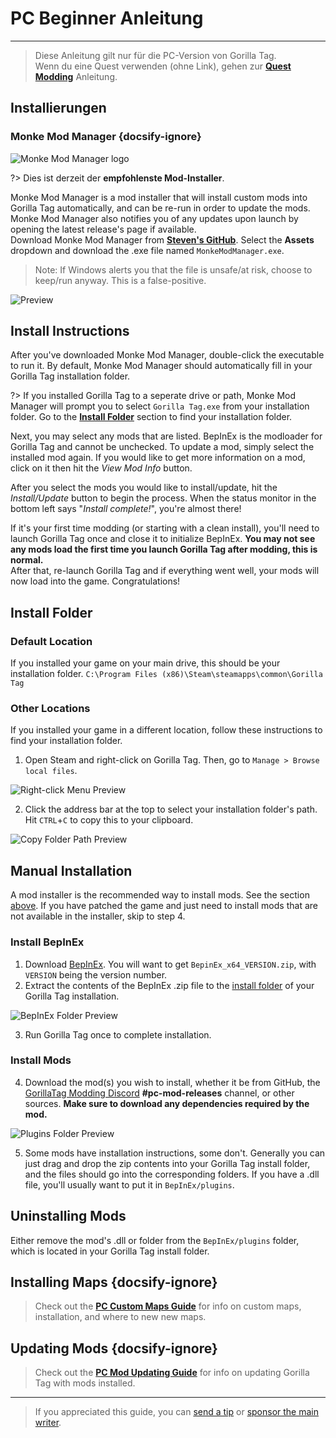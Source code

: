 # PC Beginner Anleitung
---
>
> Diese Anleitung gilt nur für die PC-Version von Gorilla Tag.  
> Wenn du eine Quest verwenden (ohne Link), gehen zur [**Quest Modding**](quest-guide) Anleitung.

<div class="horizontal bordered" data-ea-publisher="gorillatagmodding-burrito-software" data-ea-type="image" data-ea-manual="true" id="pc-mod-guide"></div>

## Installierungen

### Monke Mod Manager {docsify-ignore}

![Monke Mod Manager logo](../docs/files/mmmlogo.png)

?> Dies ist derzeit der **empfohlenste Mod-Installer**.

Monke Mod Manager is a mod installer that will install custom mods into Gorilla Tag automatically, and can be re-run in order to update the mods. Monke Mod Manager also notifies you of any updates upon launch by opening the latest release's page if available.  
Download Monke Mod Manager from [**Steven's GitHub**](https://github.com/DeadlyKitten/MonkeModManager/releases/latest). Select the **Assets** dropdown and download the .exe file named `MonkeModManager.exe`.

> Note: If Windows alerts you that the file is unsafe/at risk, choose to keep/run anyway. This is a false-positive.

![Preview](../docs/files/mmmpreview.png)

## Install Instructions

After you've downloaded Monke Mod Manager, double-click the executable to run it. By default, Monke Mod Manager should automatically fill in your Gorilla Tag installation folder.

?> If you installed Gorilla Tag to a seperate drive or path, Monke Mod Manager will prompt you to select `Gorilla Tag.exe` from your installation folder. Go to the [**Install Folder**](#install-folder) section to find your installation folder.

Next, you may select any mods that are listed. BepInEx is the modloader for Gorilla Tag and cannot be unchecked. To update a mod, simply select the installed mod again. If you would like to get more information on a mod, click on it then hit the *View Mod Info* button.

After you select the mods you would like to install/update, hit the *Install/Update* button to begin the process. When the status monitor in the bottom left says "*Install complete!*", you're almost there!

If it's your first time modding (or starting with a clean install), you'll need to launch Gorilla Tag once and close it to initialize BepInEx. **You may not see any mods load the first time you launch Gorilla Tag after modding, this is normal.**  
After that, re-launch Gorilla Tag and if everything went well, your mods will now load into the game. Congratulations!

## Install Folder

### Default Location

If you installed your game on your main drive, this should be your installation folder. `C:\Program Files (x86)\Steam\steamapps\common\Gorilla Tag`

### Other Locations

If you installed your game in a different location, follow these instructions to find your installation folder.

1. Open Steam and right-click on Gorilla Tag. Then, go to `Manage > Browse local files`.

![Right-click Menu Preview](../docs/files/localfilescontext.png)

2. Click the address bar at the top to select your installation folder's path. Hit `CTRL`+`C` to copy this to your clipboard.

![Copy Folder Path Preview](../docs/files/copyfolderpath.png)

## Manual Installation
A mod installer is the recommended way to install mods. See the section [above](#installers). If you have patched the game and just need to install mods that are not available in the installer, skip to step 4.

### Install BepInEx

1. Download [BepInEx](https://github.com/BepInEx/BepInEx/releases/latest). You will want to get `BepinEx_x64_VERSION.zip`, with `VERSION` being the version number.
2. Extract the contents of the BepInEx .zip file to the [install folder](#install-folder) of your Gorilla Tag installation.

![BepInEx Folder Preview](../docs/files/bepinexfolder.png)

3. Run Gorilla Tag once to complete installation.

### Install Mods

4. Download the mod(s) you wish to install, whether it be from GitHub, the [GorillaTag Modding Discord](https://discord.gg/b2MhDBAzTv) **#pc-mod-releases** channel, or other sources. **Make sure to download any dependencies required by the mod.**

![Plugins Folder Preview](../docs/files/pluginsfolder.png)

5. Some mods have installation instructions, some don't. Generally you can just drag and drop the zip contents into your Gorilla Tag install folder, and the files should go into the corresponding folders. If you have a .dll file, you'll usually want to put it in `BepInEx/plugins`.

## Uninstalling Mods

Either remove the mod's .dll or folder from the `BepInEx/plugins` folder, which is located in your Gorilla Tag install folder.

## Installing Maps {docsify-ignore}

> Check out the [**PC Custom Maps Guide**](pc-maploading) for info on custom maps, installation, and where to new new maps.

## Updating Mods {docsify-ignore}

> Check out the [**PC Mod Updating Guide**](pc-updating) for info on updating Gorilla Tag with mods installed.

---

> If you appreciated this guide, you can [send a tip](https://streamelements.com/burritosoft/tip) or [sponsor the main writer](https://github.com/sponsors/burritosoftware).